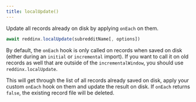 ```yaml
---
title: localUpdate()
---
```


<div class="lead">
  Update all records already on disk by applying <code>onEach</code> on them.
</div>

```js
await reddinx.localUpdate(subredditName[, options])
```

By default, the `onEach` hook is only called on records when saved on disk
(either during an `initial` or `incremental` import). If you want to call it on
old records as well that are outside of the `incrementalWindow`, you should use
`reddinx.localUpdate`.

This will get through the list of all records already saved on disk, apply your
custom `onEach` hook on them and update the result on disk. If `onEach` returns
`false`, the existing record file will be deleted.

